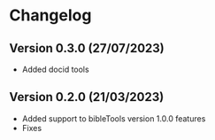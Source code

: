 # Changelog

## Version 0.3.0 (27/07/2023)

- Added docid tools

## Version 0.2.0 (21/03/2023)

- Added support to bibleTools version 1.0.0 features
- Fixes

